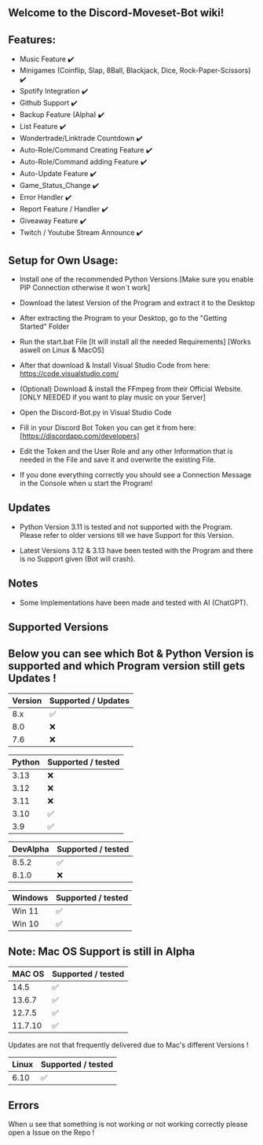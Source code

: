 ## Welcome to the Discord-Moveset-Bot wiki!

## Features:

- Music Feature ✔️
- Minigames (Coinflip, Slap, 8Ball, Blackjack, Dice, Rock-Paper-Scissors) ✔️
- Spotify Integration ✔️
- Github Support ✔️
- Backup Feature (Alpha) ✔️
- List Feature ✔️
- Wondertrade/Linktrade Countdown ✔️
- Auto-Role/Command Creating Feature ✔️
- Auto-Role/Command adding Feature ✔️
- Auto-Update Feature ✔️
- Game_Status_Change ✔️
- Error Handler ✔️
- Report Feature / Handler ✔️
- Giveaway Feature ✔️
- Twitch / Youtube Stream Announce ✔️


## Setup for Own Usage:


- Install one of the recommended Python Versions [Make sure you enable PIP Connection otherwise it won´t work]

- Download the latest Version of the Program and extract it to the Desktop

- After extracting the Program to your Desktop, go to the "Getting Started" Folder

- Run the start.bat File [It will install all the needed Requirements] [Works aswell on Linux & MacOS]

- After that download & Install Visual Studio Code from here: https://code.visualstudio.com/

- (Optional) Download & install the FFmpeg from their Official Website. [ONLY NEEDED if you want to play music on your Server]

- Open the Discord-Bot.py in Visual Studio Code

- Fill in your Discord Bot Token you can get it from here: [https://discordapp.com/developers]

- Edit the Token and the User Role and any other Information that is needed in the File and save it and overwrite the existing File.

- If you done everything correctly you should see a Connection Message in the Console when u start the Program!


## Updates


- Python Version 3.11 is tested and not supported with the Program. Please refer to older versions till we have Support for this Version.

- Latest Versions 3.12 & 3.13 have been tested with the Program and there is no Support given (Bot will crash).


## Notes

- Some Implementations have been made and tested with AI (ChatGPT).


## Supported Versions


## Below you can see which Bot & Python Version is supported and which Program version still gets Updates !


| Version | Supported / Updates|
| ------- | ------------------ |
| 8.x     | :white_check_mark: |
| 8.0     | :x:                |
| 7.6     | :x:                |


| Python  | Supported / tested |
| ------- | ------------------ |
| 3.13    | :x:                |
| 3.12    | :x:                |
| 3.11    | :x:                |
| 3.10    | :white_check_mark: |
| 3.9     | :white_check_mark: |


|DevAlpha | Supported / tested |
| ------- | ------------------ |
| 8.5.2   | :white_check_mark: |
| 8.1.0   | :x:                |


| Windows | Supported / tested |
| ------- | ------------------ |
| Win 11  | :white_check_mark: |
| Win 10  | :white_check_mark: |



## Note: Mac OS Support is still in Alpha


| MAC OS  | Supported / tested |
| ------- | ------------------ |
| 14.5    | :white_check_mark: |
| 13.6.7  | :white_check_mark: |
| 12.7.5  | :white_check_mark: |
| 11.7.10 | :white_check_mark: |


Updates are not that frequently delivered due to Mac's different Versions !


| Linux   | Supported / tested |
| ------- | ------------------ |
| 6.10    | :white_check_mark: |


## Errors


When u see that something is not working or not working correctly please open a Issue on the Repo !


